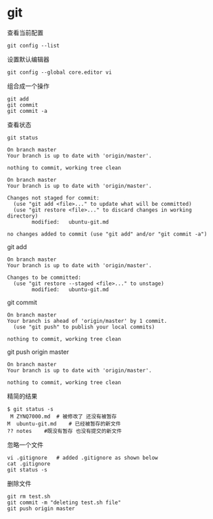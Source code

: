 # git

查看当前配置

```
git config --list
```

设置默认编辑器

```
git config --global core.editor vi
```

组合成一个操作

```
git add 
git commit 
git commit -a
```

查看状态

```
git status
```

```
On branch master
Your branch is up to date with 'origin/master'.

nothing to commit, working tree clean
```

```
On branch master
Your branch is up to date with 'origin/master'.

Changes not staged for commit:
  (use "git add <file>..." to update what will be committed)
  (use "git restore <file>..." to discard changes in working directory)
        modified:   ubuntu-git.md

no changes added to commit (use "git add" and/or "git commit -a")
```

git add

```
On branch master
Your branch is up to date with 'origin/master'.

Changes to be committed:
  (use "git restore --staged <file>..." to unstage)
        modified:   ubuntu-git.md
```

git commit

```
On branch master
Your branch is ahead of 'origin/master' by 1 commit.
  (use "git push" to publish your local commits)

nothing to commit, working tree clean
```

git push origin master

```
On branch master
Your branch is up to date with 'origin/master'.

nothing to commit, working tree clean
```

精简的结果

```
$ git status -s
 M ZYNQ7000.md	# 被修改了 还没有被暂存
M  ubuntu-git.md	# 已经被暂存的新文件	
?? notes	#既没有暂存 也没有提交的新文件
```

忽略一个文件

```
vi .gitignore	# added .gitignore as shown below
cat .gitignore
git status -s
```

删除文件

```
git rm test.sh
git commit -m "deleting test.sh file"
git push origin master
```







